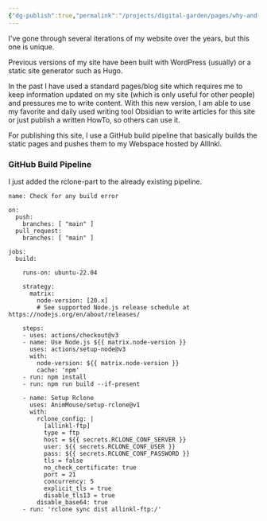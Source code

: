 ```yaml
---
{"dg-publish":true,"permalink":"/projects/digital-garden/pages/why-and-how-i-build-this-page/","created":"2024-06-15T09:22","updated":"2024-06-15T14:57"}
---
```


I've gone through several iterations of my website over the years, but this one is unique.

Previous versions of my site have been built with WordPress (usually) or a static site generator such as Hugo.

In the past I have used a standard pages/blog site which requires me to keep information updated on my site (which is only useful for other people) and pressures me to write content. With this new version, I am able to use my favorite and daily used writing tool Obsidian to write articles for this site or just publish a written HowTo, so others can use it.

For publishing this site, I use a GitHub build pipeline that basically builds the static pages and pushes them to my Webspace hosted by AllInkl.
### GitHub Build Pipeline
I just added the rclone-part to the already existing pipeline.
```
name: Check for any build error

on:
  push:
    branches: [ "main" ]
  pull_request:
    branches: [ "main" ]

jobs:
  build:

    runs-on: ubuntu-22.04

    strategy:
      matrix:
        node-version: [20.x]
        # See supported Node.js release schedule at https://nodejs.org/en/about/releases/

    steps:
    - uses: actions/checkout@v3
    - name: Use Node.js ${{ matrix.node-version }}
      uses: actions/setup-node@v3
      with:
        node-version: ${{ matrix.node-version }}
        cache: 'npm'
    - run: npm install
    - run: npm run build --if-present

    - name: Setup Rclone
      uses: AnimMouse/setup-rclone@v1
      with:
        rclone_config: |
          [allinkl-ftp]
          type = ftp
          host = ${{ secrets.RCLONE_CONF_SERVER }}
          user: ${{ secrets.RCLONE_CONF_USER }}
          pass: ${{ secrets.RCLONE_CONF_PASSWORD }}
          tls = false
          no_check_certificate: true
          port = 21
          concurrency: 5
          explicit_tls = true
          disable_tls13 = true
        disable_base64: true
    - run: 'rclone sync dist allinkl-ftp:/'
```